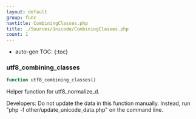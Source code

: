 ```yaml
---
layout: default
group: func
navtitle: CombiningClasses.php
title: ./Sources/Unicode/CombiningClasses.php
count: 1
---
```

* auto-gen TOC:
{:toc}
### utf8_combining_classes

```php
function utf8_combining_classes()
```
Helper function for utf8_normalize_d.

Developers: Do not update the data in this function manually. Instead,
run "php -f other/update_unicode_data.php" on the command line.

